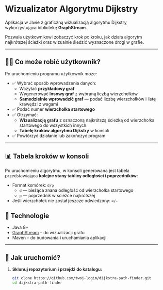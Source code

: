 # Wizualizator Algorytmu Dijkstry

Aplikacja w Javie z graficzną wizualizacją algorytmu Dijkstry, wykorzystująca bibliotekę **GraphStream**.

Pozwala użytkownikowi zobaczyć krok po kroku, jak działa algorytm najkrótszej ścieżki oraz wizualnie śledzić wyznaczone drogi w grafie.

---

## 🧑‍🏫 Co może robić użytkownik?

Po uruchomieniu programu użytkownik może:

- ✅ Wybrać sposób wprowadzenia danych:
    - Wczytać **przykładowy graf**
    - Wygenerować **losowy graf** z wybraną liczbą wierzchołków
    - **Samodzielnie wprowadzić graf** — podać liczbę wierzchołków i listę krawędzi z wagami
- ✅ Podać numer **wierzchołka startowego**
- ✅ Otrzymać:
    - **Wizualizację grafu** z oznaczoną najkrótszą ścieżką od wierzchołka startowego do wszystkich innych
    - **Tabelę kroków algorytmu Dijkstry** w konsoli
- ✅ Powtórzyć działanie lub zakończyć program

---

## 📊 Tabela kroków w konsoli

Po uruchomieniu algorytmu, w konsoli generowana jest tabela przedstawiająca **kolejne stany tablicy odległości i poprzedników**:

- Format komórek: `d/p`
    - `d` — bieżąca znana odległość od wierzchołka startowego
    - `p` — poprzednik w ścieżce najkrótszej
- Jeśli wierzchołek nie został jeszcze odwiedzony: `∞/-`

## 🧠 Technologie

- Java 8+
- [GraphStream](http://graphstream-project.org/) – do wizualizacji grafu
- Maven – do budowania i uruchamiania aplikacji

---

## 🚀 Jak uruchomić?

1. **Sklonuj repozytorium i przejdź do katalogu:**
   ```bash
   git clone https://github.com/twoj-login/dijkstra-path-finder.git
   cd dijkstra-path-finder


